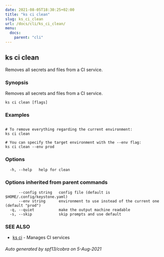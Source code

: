 ```yaml
---
date: 2021-08-05T18:30:25+02:00
title: "ks ci clean"
slug: ks_ci_clean
url: /docs/cli/ks_ci_clean/
menu:
  docs:
    parent: "cli"
---
```

## ks ci clean

Removes all secrets and files from a CI service.

### Synopsis

Removes all secrets and files from a CI service.

```
ks ci clean [flags]
```

### Examples

```

# To remove everything regarding the current environment:
ks ci clean

# You can specify the target environment with the --env flag:
ks ci clean --env prod

```

### Options

```
  -h, --help   help for clean
```

### Options inherited from parent commands

```
      --config string   config file (default is $HOME/.config/keystone.yaml)
      --env string      environment to use instead of the current one (default "prod")
  -q, --quiet           make the output machine readable
  -s, --skip            skip prompts and use default
```

### SEE ALSO

* [ks ci](/docs/cli/ks_ci/)	 - Manages CI services

###### Auto generated by spf13/cobra on 5-Aug-2021
